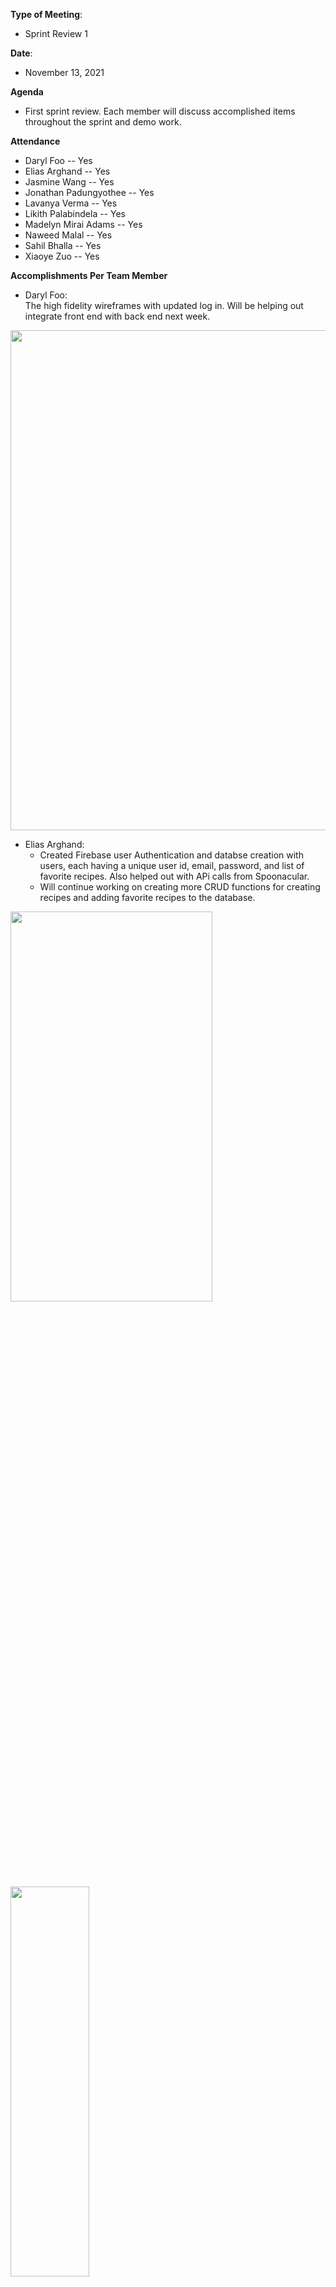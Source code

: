 **Type of Meeting**:

- Sprint Review 1

**Date**:

- November 13, 2021

**Agenda**

- First sprint review. Each member will discuss accomplished items throughout the sprint and demo work.

**Attendance**
- Daryl Foo               -- Yes
- Elias Arghand           -- Yes
- Jasmine Wang            -- Yes
- Jonathan Padungyothee   -- Yes
- Lavanya Verma           -- Yes
- Likith Palabindela      -- Yes
- Madelyn Mirai Adams     -- Yes
- Naweed Malal            -- Yes
- Sahil Bhalla            -- Yes
- Xiaoye Zuo              -- Yes 

**Accomplishments Per Team Member**
- Daryl Foo:    
The high fidelity wireframes with updated log in.
Will be helping out integrate front end with back end next week.

<img src="sprint-1-reviewAssets/wireframe.png" height=800px width=900px>


- Elias Arghand:   
  - Created Firebase user Authentication and databse creation with users, each having a unique user id, email, password, and list of favorite recipes. Also helped out with APi calls from Spoonacular.
  - Will continue working on creating more CRUD functions for creating recipes and adding favorite recipes to the database.

<img src="sprint-1-reviewAssets/Elias1.png" height=40% width=80%>
<img src="sprint-1-reviewAssets/Elias2.png" height=40% width=50%>

- Jasmine Wang:
  - Created sign in and sign up pages. This week I will help out the front end to connect pages.

<img src="sprint-1-reviewAssets/jasmine.png" height=500px width=500px>
<img src="sprint-1-reviewAssets/jasmine1.png" height=500px width=500px>

- Jonathan Padungyothee:   
Used github actions to create scripts to auto lint code, auto add to project, and auto generate jsdocs. Used Codacy to get styling grade (which is posted as a badge on the README). This week I will work on fixing the pull requests (review by human) and set up unit testing.

<img src="sprint-1-reviewAssets/johnny1.png" height=40% width=40%>
<img src="sprint-1-reviewAssets/johnny2.png" height=40% width=40%>
<img src="sprint-1-reviewAssets/johnny3.png" height=40% width=40%>
<img src="sprint-1-reviewAssets/johnny4.png" height=40% width=40%>


- Lavanya Verma:  
  - The frontend pages for uploading recipes, after they have been added and a general recipe page
Will be working on integration with js and google log in (firebase)

<img src="sprint-1-reviewAssets/Lavanya1.png" height=40% width=40%>
<img src="sprint-1-reviewAssets/Lavanya2.png" height=40% width=40%>
<img src="sprint-1-reviewAssets/Lavanya3.png" height=40% width=40%>


- Likith Palabindela: 
    - Conducted research on adding unit tests to GitHub actions, and looked into integrating more automation tools. This week I hope to setup unit testing for the project and get started with end to end testing.
<img src="sprint-1-reviewAssets/Likith1.png" height=40% width=40%>
<img src="sprint-1-reviewAssets/Likith2.png" height=40% width=40%>

- Madelyn Mirai Adams:    
  - created skeleton pages for the search results, home page, and meal plan. Began connecting pages. This week I will continue to connect pages. 

<img src="sprint-1-reviewAssets/Mirai1.png" height=40% width=40%>
<img src="sprint-1-reviewAssets/Mirai2.png" height=40% width=40%>
<img src="sprint-1-reviewAssets/Mirai3.png" height=40% width=40%>



- Naweed Malal:  
  - Created recipe cards using the example JSON files on Spoonacular in the personal cookbook page, and created the recipe upload page.
Will be working on connecting pages together according to the high fidelity wireframes.

<img src="sprint-1-reviewAssets/Naweed1.png" height=40% width=40%>
<img src="sprint-1-reviewAssets/Naweed2.png" height=40% width=40%>


- Sahil Bhalla:
  - Researched the spoonacular documentation and API calls in javascript. Helped work on the search query function. This week I will work on API calls for filtering and more complex requests for recipes. (edited) 

<img src="sprint-1-reviewAssets/sahil1.png">
<img src="sprint-1-reviewAssets/sahil2.png">

- Xiaoye Zuo:      
  - Created API search query call, redirect page function, and local recipe storage function. This week I'll keep working on adding search/filter queries based on user input.

<img src="sprint-1-reviewAssets/Xiaoye1.png" height=50% width=60%>
<img src="sprint-1-reviewAssets/Xiaoye2.png" height=50% width=60%>
         
**Project Updates/Issues**   


**High Points**

- API is fully functional and has all necessary information to populate information on each page.
- CI/CD pipeline is fully setup.
- Everyone completed all required tasks for the sprint and presented high effort.
- All skeleton pages done on the frontend

**Topics for Next Meeting**

- Agile retrospective (discuss changes for next sprint)

**Duration**

- 45 Minutes
